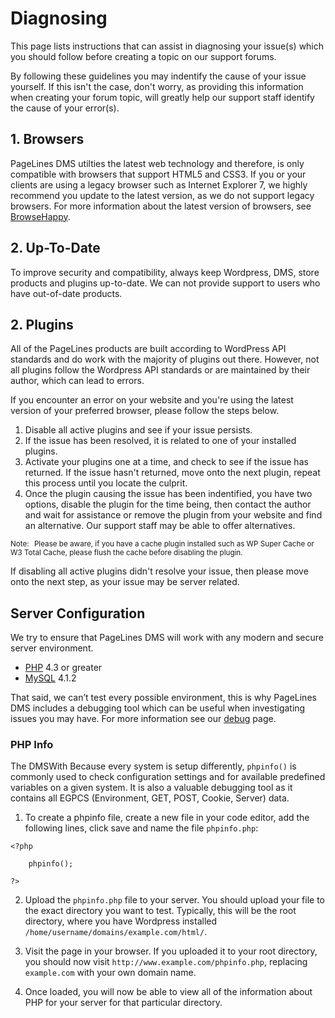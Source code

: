 # Diagnosing #

This page lists instructions that can assist in diagnosing your issue(s) which you should follow before creating a topic on our support forums.

By following these guidelines you may indentify the cause of your issue yourself. If this isn't the case, don't worry, as providing this information when creating your forum topic, will greatly help our support staff identify the cause of your error(s).

## 1. Browsers ##

PageLines DMS utilties the latest web technology and therefore, is only compatible with browsers that support HTML5 and CSS3. If you or your clients are using a legacy browser such as Internet Explorer 7, we highly recommend you update to the latest version, as we do not support legacy browsers. For more information about the latest version of browsers, see [BrowseHappy](http://browsehappy.com/).

## 2. Up-To-Date

To improve security and compatibility, always keep Wordpress, DMS, store products and plugins up-to-date. We can not provide support to users who have out-of-date products.

## 2. Plugins ##

All of the PageLines products are built according to WordPress API standards and do work with the majority of plugins out there. However, not all plugins follow the Wordpress API standards or are maintained by their author, which can lead to errors.

If you encounter an error on your website and you're using the latest version of your preferred browser, please follow the steps below.

1. Disable all active plugins and see if your issue persists.
2. If the issue has been resolved, it is related to one of your installed plugins.
3. Activate your plugins one at a time, and check to see if the issue has returned. If the issue hasn't returned, move onto the next plugin, repeat this process until you locate the culprit.
4. Once the plugin causing the issue has been indentified, you have two options, disable the plugin for the time being, then contact the author and wait for assistance or remove the plugin from your website and find an alternative. Our support staff may be able to offer alternatives.

<p class="zmt zmb"><small><span class="label label-info" style="margin-right: 5px;">Note:</span> Please be aware, if you have a cache plugin installed such as WP Super Cache or W3 Total Cache, please flush the cache before disabling the plugin.</small></p>

If disabling all active plugins didn't resolve your issue, then please move onto the next step, as your issue may be server related.

## Server Configuration ##

We try to ensure that PageLines DMS will work with any modern and secure server environment.

* [PHP](http://php.net/) 4.3 or greater
* [MySQL](http://www.mysql.com/) 4.1.2

That said, we can’t test every possible environment, this is  why PageLines DMS includes a debugging tool which can be useful when investigating issues you may have. For more information see our [debug](http://docs.pagelines.com/support-troubleshooting/debug) page.

### PHP Info ###

The DMSWith Because every system is setup differently, `phpinfo()` is commonly used to check configuration settings and for available predefined variables on a given system. It is also a valuable debugging tool as it contains all EGPCS (Environment, GET, POST, Cookie, Server) data.

1. To create a phpinfo file, create a new file in your code editor, add the following lines, click save and name the file `phpinfo.php`:

~~~ .php
<?php

	phpinfo();

?>
~~~

2. Upload the `phpinfo.php` file to your server. You should upload your file to the exact directory you want to test. Typically, this will be the root directory, where you have Wordpress installed `/home/username/domains/example.com/html/`.

3. Visit the page in your browser. If you uploaded it to your root directory, you should now visit `http://www.example.com/phpinfo.php`, replacing `example.com` with your own domain name.

4. Once loaded, you will now be able to view all of the information about PHP for your server for that particular directory.

